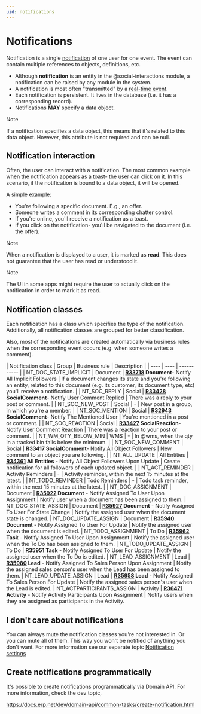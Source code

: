 ```yaml
---
uid: notifications
---
```


# Notifications

Notification is a single [notification](https://docs.erp.net/model/entities/Communities.Notifications.html) of one user for one event. 
The event can contain multiple references to objects, definitions, etc.

- Although **notification** is an entity in the @social-interactions module, a notification can be raised by any module in the system.
- A notification is most often "transmitted" by a [real-time event](../../../../advanced/concepts/real-time-events.md).
- Each notification is persistent. It lives in the database (i.e. it has a corresponding record).
- Notifications **MAY** specify a data object.

> [!NOTE]
> If a notification specifies a data object, this means that it's related to this data object. However, this attribute is not required and can be null.

## Notification interaction

Often, the user can interact with a notification. 
The most common example when the notification appears as a toast- the user can click on it. 
In this scenario, if the notification is bound to a data object, it will be opened.

A simple example:
- You're following a specific document. E.g., an offer.
- Someone writes a comment in its corresponding chatter control.
- If you're online, you'll receive a notification as a toast.
- If you click on the notification- you'll be navigated to the document (i.e. the offer).

> [!NOTE]
> When a notification is displayed to a user, it is marked as **read**. This does not guarantee that the user has read or understood it.
 
> [!NOTE] 
> The UI in some apps might require the user to actually click on the notification in order to mark it as read.

## Notification classes

Each notification has a class which specifies the type of the notification. Additionally, all notification classes are grouped for better classification.

Also, most of the notifications are created automatically via business rules when the corresponding event occurs (e.g. when someone writes a comment).

| Notification class | Group | Business rule | Description |
| ---- | ---- | ----------- |
| NT_DOC_STATE_IMPLICIT | Document | **[R33718](https://docs.erp.net/model/business-rules/R33718.html) Document**- Notify All Implicit Followers | If a document changes its state and you're following an entity, related to this document (e.g. its customer, its document type, etc) you'll receive a notification. |
| NT_SOC_REPLY | Social | **[R33428](https://docs.erp.net/model/business-rules/R33428.html) SocialComment**- Notify User Comment Replied | There was a reply to your post or comment. |
| NT_SOC_NEW_POST | Social | -  | New post in a group, in which you're a member. |
| NT_SOC_MENTION | Social | **[R32943](https://docs.erp.net/model/business-rules/R32943.html) SocialComment**- Notify The Mentioned User | You're mentioned in a post or comment. |
| NT_SOC_REACTION | Social | **[R33427](https://docs.erp.net/model/business-rules/R33427.html) SocialReaction**- Notify User Comment Reaction | There was a reaction to your post or comment. |
| NT_WM_QTY_BELOW_MIN | WMS | - | In @wms, when the qty in a tracked bin falls below the minimum. |
| NT_SOC_NEW_COMMENT | Social | **[R33417](https://docs.erp.net/model/business-rules/R33417.html) SocialComment**- Notify All Object Followers | New comment to an object you are following. |
| NT_ALL_UPDATE | All Entities | **[R34361](https://docs.erp.net/model/business-rules/R34361.html) All Entities** - Notify All Object Followers Upon Update | Create notification for all followers of each updated object. |
| NT_ACT_REMINDER | Activity Reminders | - | Activity reminder, within the next 15 minutes at the latest. |
| NT_TODO_REMINDER | Todo Reminders | - | Todo task reminder, within the next 15 minutes at the latest. |
| NT_DOC_ASSIGNMENT | Document | **[R35922](https://docs.erp.net/model/business-rules/R35922.html) Document** - Notify Assigned To User Upon Assignment | Notify user when a document has been assigned to them.
| NT_DOC_STATE_ASSIGN | Document | **[R35927](https://docs.erp.net/model/business-rules/R35927.html) Document** - Notify Assigned To User For State Change | Notify the assigned user when the document state is changed.
| NT_DOC_UPDATE_ASSIGN | Document | **[R35940](https://docs.erp.net/model/business-rules/R35940.html) Document** - Notify Assigned To User For Update | Notify the assigned user when the document is edited.
| NT_TODO_ASSIGNMENT | To Do | **[R35962](https://docs.erp.net/model/business-rules/R35962.html) Task** - Notify Assigned To User Upon Assignment | Notify the assigned user when the To Do has been assigned to them.
| NT_TODO_UPDATE_ASSIGN | To Do | **[R35951](https://docs.erp.net/model/business-rules/R35951.html) Task** - Notify Assigned To User For Update | Notify the assigned user when the To Do is edited.
| NT_LEAD_ASSIGNMENT | Lead | **[R35980](https://docs.erp.net/model/business-rules/R35980.html) Lead** - Notify Assigned To Sales Person Upon Assignment | Notify the assigned sales person's user when the Lead has been assigned to them.
| NT_LEAD_UPDATE_ASSIGN | Lead | **[R35958](https://docs.erp.net/model/business-rules/R35958.html) Lead** - Notify Assigned To Sales Person For Update | Notify the assigned sales person's user when the Lead is edited.
| NT_ACTPARTICIPANTS_ASSIGN | Activity | **[R36471](https://docs.erp.net/model/business-rules/R36471.html) Activity** - Notify Activity Participants Upon Assignment | Notify users when they are assigned as participants in the Activity.

## I don't care about notifications

You can always mute the notification classes you're not interested in. Or you can mute all of them. 
This way you won't be notified of anything you don't want. 
For more information see our separate topic [Notification settings](./settings.md)

## Create notifications programmatically

It's possible to create notifications programmatically via Domain API. For more information, check the dev topic,

https://docs.erp.net/dev/domain-api/common-tasks/create-notification.html
